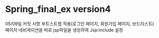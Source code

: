 # Spring_final_ex version4
05/09일 커밋 사항 
부트스트랩 적용(로그인 페이지, 회원가입 페이지, 보드리스트)<br>
페이지 네비게이션을 따로 jsp파일을 생성하여 Jsp:include 설정 
